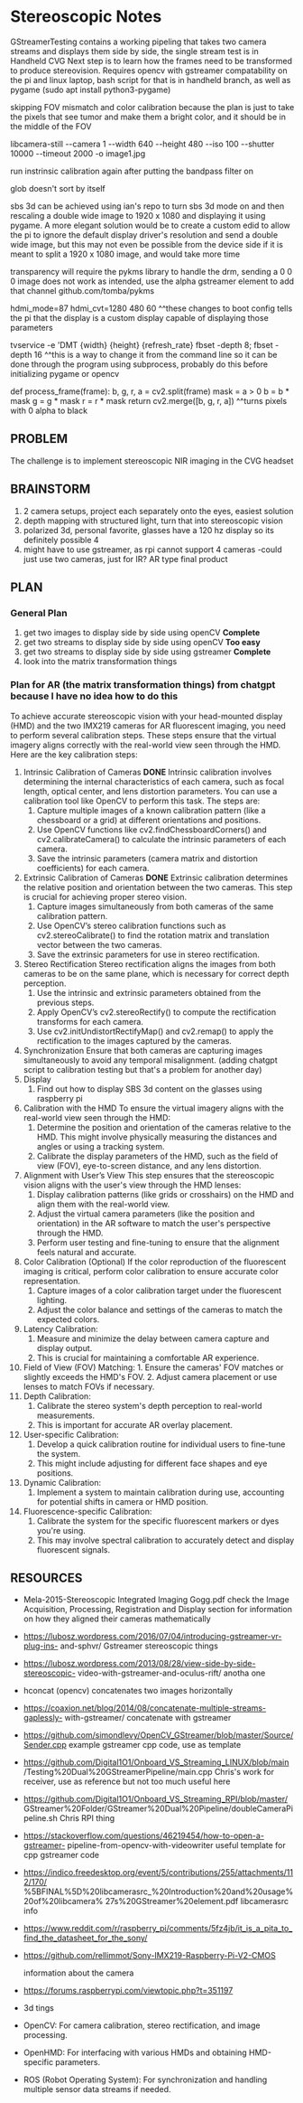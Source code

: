 # Stereoscopic Notes

GStreamerTesting contains a working pipeling that takes two camera streams and displays them side by side, the single stream test is in Handheld CVG 
Next step is to learn how the frames need to be transformed to produce stereovision. Requires opencv with gstreamer compatability on the pi and linux laptop, bash script for that is in handheld branch, as well as pygame (sudo apt install python3-pygame)

skipping FOV mismatch and color calibration because the plan is just to take the pixels that see tumor and make them a bright color, and it should be in the middle of the FOV

libcamera-still --camera 1 --width 640 --height 480 --iso 100 --shutter 10000 --timeout 2000 -o image1.jpg

run instrinsic calibration again after putting the bandpass filter on

glob doesn't sort by itself

sbs 3d can be achieved using ian's repo to turn sbs 3d mode on and then rescaling a double wide image to 1920 x 1080 and displaying it using pygame. A more elegant solution would be to create a custom edid to allow the pi to ignore the default display driver's resolution and send a double wide image, but this may not even be possible from the device side if it is meant to split a 1920 x 1080 image, and would take more time

transparency will require the pykms library to handle the drm, sending a 0 0 0 image does not work as intended, use the alpha gstreamer element to add that channel
github.com/tomba/pykms

hdmi_mode=87
hdmi_cvt=1280 480 60
^^these changes to boot config tells the pi that the display is a custom display capable of displaying those parameters

tvservice -e 'DMT {width} {height} {refresh_rate}
fbset -depth 8; fbset -depth 16
^^this is a way to change it from the command line so it can be done through the program using subprocess, probably do this before initializing pygame or opencv

def process_frame(frame):
	b, g, r, a = cv2.split(frame)
	mask = a > 0
        b = b * mask
	g = g * mask
	r = r * mask
	return cv2.merge([b, g, r, a])
 ^^turns pixels with 0 alpha to black 

## PROBLEM

The challenge is to implement stereoscopic NIR imaging in the CVG headset

## BRAINSTORM
1. 2 camera setups, project each separately onto the eyes, easiest solution
2. depth mapping with structured light, turn that into stereoscopic vision
3. polarized 3d, personal favorite, glasses have a 120 hz display so its definitely possible 4
4. might have to use gstreamer, as rpi cannot support 4 cameras -could just use two cameras, just for IR? AR type final product

## PLAN

### General Plan
1. get two images to display side by side using openCV **Complete**
2. get two streams to display side by side using openCV **Too easy**
3. get two streams to display side by side using gstreamer **Complete**
4. look into the matrix transformation things

### Plan for AR (the matrix transformation things) from chatgpt because I have no idea how to do this

To achieve accurate stereoscopic vision with your head-mounted display (HMD) and the two IMX219 cameras for AR fluorescent imaging, you need to 
perform several calibration steps. These steps ensure that the virtual imagery aligns correctly with the real-world view seen through the HMD. Here 
are the key calibration steps:

1. Intrinsic Calibration of Cameras **DONE**
Intrinsic calibration involves determining the internal characteristics of each camera, such as focal length, optical center, and lens distortion
parameters. You can use a calibration tool like OpenCV to perform this task. The steps are:
	1. Capture multiple images of a known calibration pattern (like a chessboard or a grid) at different orientations and positions.
	2. Use OpenCV functions like cv2.findChessboardCorners() and cv2.calibrateCamera() to calculate the intrinsic parameters of each camera.
	3. Save the intrinsic parameters (camera matrix and distortion coefficients) for each camera.
2. Extrinsic Calibration of Cameras **DONE**
Extrinsic calibration determines the relative position and orientation between the two cameras. This step is crucial for achieving proper stereo 
vision.
	1. Capture images simultaneously from both cameras of the same calibration pattern.
	2. Use OpenCV’s stereo calibration functions such as cv2.stereoCalibrate() to find the rotation matrix and translation vector between the two cameras.
	3. Save the extrinsic parameters for use in stereo rectification.
3. Stereo Rectification
Stereo rectification aligns the images from both cameras to be on the same plane, which is necessary for correct depth perception.
	1. Use the intrinsic and extrinsic parameters obtained from the previous steps.
	2. Apply OpenCV’s cv2.stereoRectify() to compute the rectification transforms for each camera.
	3. Use cv2.initUndistortRectifyMap() and cv2.remap() to apply the rectification to the images captured by the cameras.
4. Synchronization
Ensure that both cameras are capturing images simultaneously to avoid any temporal misalignment. (adding chatgpt script to calibration testing but that's a problem for another day)
5. Display
   	1. Find out how to display SBS 3d content on the glasses using raspberry pi
7. Calibration with the HMD
To ensure the virtual imagery aligns with the real-world view seen through the HMD:
	1. Determine the position and orientation of the cameras relative to the HMD. This might involve physically measuring the distances and angles or using a tracking system.
	2. Calibrate the display parameters of the HMD, such as the field of view (FOV), eye-to-screen distance, and any lens distortion.
8. Alignment with User’s View
This step ensures that the stereoscopic vision aligns with the user's view through the HMD lenses:
	1. Display calibration patterns (like grids or crosshairs) on the HMD and align them with the real-world view.
	1. Adjust the virtual camera parameters (like the position and orientation) in the AR software to match the user's perspective through the HMD.
	1. Perform user testing and fine-tuning to ensure that the alignment feels natural and accurate.
9. Color Calibration (Optional)
If the color reproduction of the fluorescent imaging is critical, perform color calibration to ensure accurate color representation.
	1. Capture images of a color calibration target under the fluorescent lighting.
	2. Adjust the color balance and settings of the cameras to match the expected colors.
10. Latency Calibration:
	1. Measure and minimize the delay between camera capture and display output.
	2. This is crucial for maintaining a comfortable AR experience.
 11. Field of View (FOV) Matching:
	1. Ensure the cameras' FOV matches or slightly exceeds the HMD's FOV.
	2. Adjust camera placement or use lenses to match FOVs if necessary.
12. Depth Calibration:
	1. Calibrate the stereo system's depth perception to real-world measurements.
	2. This is important for accurate AR overlay placement.
13. User-specific Calibration:
	1. Develop a quick calibration routine for individual users to fine-tune the system.
	2. This might include adjusting for different face shapes and eye positions.
14. Dynamic Calibration:
	1. Implement a system to maintain calibration during use, accounting for potential shifts in camera or HMD position.
15. Fluorescence-specific Calibration:
	1. Calibrate the system for the specific fluorescent markers or dyes you're using.
	2. This may involve spectral calibration to accurately detect and display fluorescent signals.

## RESOURCES
- Mela-2015-Stereoscopic Integrated Imaging Gogg.pdf
	check the Image Acquisition, Processing, Registration and Display 
 	section for information on how they aligned their cameras mathematically
- https://lubosz.wordpress.com/2016/07/04/introducing-gstreamer-vr-plug-ins-
and-sphvr/
	Gstreamer stereoscopic things
- https://lubosz.wordpress.com/2013/08/28/view-side-by-side-stereoscopic-
video-with-gstreamer-and-oculus-rift/
	anotha one
- hconcat (opencv) concatenates two images horizontally
- https://coaxion.net/blog/2014/08/concatenate-multiple-streams-gaplessly-
with-gstreamer/
	concatenate with gstreamer
- https://github.com/simondlevy/OpenCV_GStreamer/blob/master/Source/Sender.cpp
	example gstreamer cpp code, use as template
- https://github.com/Digital1O1/Onboard_VS_Streaming_LINUX/blob/main
/Testing%20Dual%20GStreamerPipeline/main.cpp
	Chris's work for receiver, use as reference but not too much useful here
- https://github.com/Digital1O1/Onboard_VS_Streaming_RPI/blob/master/
GStreamer%20Folder/GStreamer%20Dual%20Pipeline/doubleCameraPipeline.sh
	Chris RPI thing
- https://stackoverflow.com/questions/46219454/how-to-open-a-gstreamer-
pipeline-from-opencv-with-videowriter
	useful template for cpp gstreamer code
- https://indico.freedesktop.org/event/5/contributions/255/attachments/112/170/
%5BFINAL%5D%20libcamerasrc_%20Introduction%20and%20usage%20of%20libcamera%
27s%20GStreamer%20element.pdf
	libcamerasrc info
- https://www.reddit.com/r/raspberry_pi/comments/5fz4jb/it_is_a_pita_to_find_the_datasheet_for_the_sony/
- https://github.com/rellimmot/Sony-IMX219-Raspberry-Pi-V2-CMOS

  	information about the camera
- https://forums.raspberrypi.com/viewtopic.php?t=351197
- 	3d tings
- OpenCV: For camera calibration, stereo rectification, and image processing.
- OpenHMD: For interfacing with various HMDs and obtaining HMD-specific parameters.
- ROS (Robot Operating System): For synchronization and handling multiple sensor data streams if needed.
